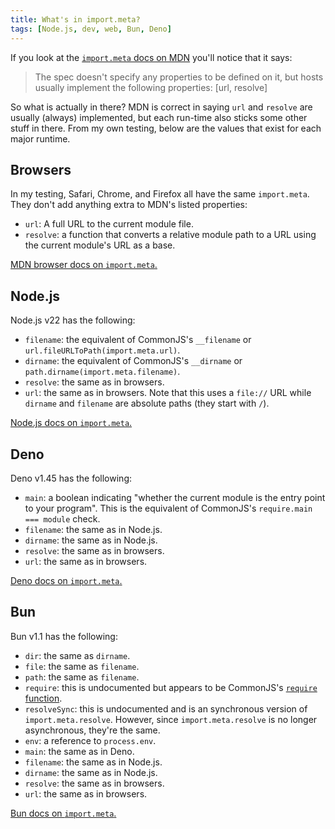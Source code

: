 ```yaml
---
title: What's in import.meta?
tags: [Node.js, dev, web, Bun, Deno]
---
```


If you look at the [`import.meta` docs on MDN](https://developer.mozilla.org/en-US/docs/Web/JavaScript/Reference/Operators/import.meta) you'll notice that it says:

> The spec doesn't specify any properties to be defined on it, but hosts usually implement the following properties: [url, resolve]

So what is actually in there? MDN is correct in saying `url` and `resolve` are usually (always) implemented, but each run-time also sticks some other stuff in there. From my own testing, below are the values that exist for each major runtime.

<!-- truncate -->

## Browsers

In my testing, Safari, Chrome, and Firefox all have the same `import.meta`. They don't add anything extra to MDN's listed properties:

-   `url`: A full URL to the current module file.
-   `resolve`: a function that converts a relative module path to a URL using the current module's URL as a base.

[MDN browser docs on `import.meta`.](https://developer.mozilla.org/en-US/docs/Web/JavaScript/Reference/Operators/import.meta#value)

## Node.js

Node.js v22 has the following:

-   `filename`: the equivalent of CommonJS's `__filename` or `url.fileURLToPath(import.meta.url)`.
-   `dirname`: the equivalent of CommonJS's `__dirname` or `path.dirname(import.meta.filename)`.
-   `resolve`: the same as in browsers.
-   `url`: the same as in browsers. Note that this uses a `file://` URL while `dirname` and `filename` are absolute paths (they start with `/`).

[Node.js docs on `import.meta`.](https://nodejs.org/api/esm.html#importmeta)

## Deno

Deno v1.45 has the following:

-   `main`: a boolean indicating "whether the current module is the entry point to your program". This is the equivalent of CommonJS's `require.main === module` check.
-   `filename`: the same as in Node.js.
-   `dirname`: the same as in Node.js.
-   `resolve`: the same as in browsers.
-   `url`: the same as in browsers.

[Deno docs on `import.meta`.](https://docs.deno.com/runtime/manual/runtime/import_meta_api)

## Bun

Bun v1.1 has the following:

-   `dir`: the same as `dirname`.
-   `file`: the same as `filename`.
-   `path`: the same as `filename`.
-   `require`: this is undocumented but appears to be CommonJS's [`require` function](https://nodejs.org/api/modules.html#requireid).
-   `resolveSync`: this is undocumented and is an synchronous version of `import.meta.resolve`. However, since `import.meta.resolve` is no longer asynchronous, they're the same.
-   `env`: a reference to `process.env`.
-   `main`: the same as in Deno.
-   `filename`: the same as in Node.js.
-   `dirname`: the same as in Node.js.
-   `resolve`: the same as in browsers.
-   `url`: the same as in browsers.

[Bun docs on `import.meta`.](https://bun.sh/docs/api/import-meta)
